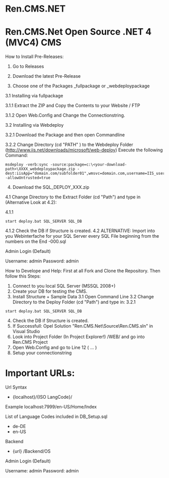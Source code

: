 Ren.CMS.NET
===========

Ren.CMS.Net Open Source .NET 4 (MVC4) CMS
===============
How to Install Pre-Releases:
1. Go to Releases 

2. Download the latest Pre-Release

3. Choose one of the Packages _fullpackage or _webdeploypackage

3.1 Installing via fullpackage

3.1.1 Extract the ZIP and Copy the Contents to your Website / FTP

3.1.2 Open Web.Config and Change the Connectionstring.

3.2 Installing via Webdeploy

3.2.1 Download the Package and then open Commandline

3.2.2 Change Directory (cd "PATH" ) to the Webdeploy Folder (http://www.iis.net/downloads/microsoft/web-deploy) Execute the following Command:

```text
msdeploy -verb:sync -source:package=c:\<your-download-path>\XXXX_webdeploypackage.zip -dest:iisApp="domain.com/subfolder01",wmsvc=domain.com,username=IIS_username,password=IIS_password,skipAppCreation=false -allowUntrusted=true
```
4. Download the SQL_DEPLOY_XXX.zip

4.1 Change Directory to the Extract Folder (cd "Path") and type in (Alternative Look at 4.2):

4.1.1

```text
start deploy.bat SQL_SERVER SQL_DB
```
4.1.2 Check the DB if Structure is created.
4.2 ALTERNATIVE: Import into you Webinterfache for your SQL Server every SQL File beginning from the numbers on the End -000.sql

Admin Login (Default)

Username: admin
Password: admin

How to Develope and Help:
First at all Fork and Clone the Repository.
Then follow this Steps:
1. Connect to you local SQL Server (MSSQL 2008+)
2. Create your DB for testing the CMS.
3. Install Structure + Sample Data
3.1 Open Command Line
3.2 Change Directory to the Deploy Folder (cd "Path") and type in:
3.2.1
```text
start deploy.bat SQL_SERVER SQL_DB
```
4. Check the DB if Structure is created.
5. If Successfull: Opel Solution "Ren.CMS.Net\Source\Ren.CMS.sln" in Visual Studio
6. Look into Project Folder (In Project Explorer!) /WEB/ and go into Ren.CMS  Project
7. Open Web.Config and go to Line 12 (<connectionString> ... </connectionString>)
8. Setup your connectionstring


Important URLs:
===============

Url Syntax
* {localhost}/{ISO LangCode}/
 
 Example
 localhost:7999/en-US/Home/Index
 
 List of Language Codes included in DB_Setup.sql
 * de-DE
 * en-US

 Backend
 * {url} /Backend/OS

Admin Login (Default)

Username: admin
Password: admin

  
